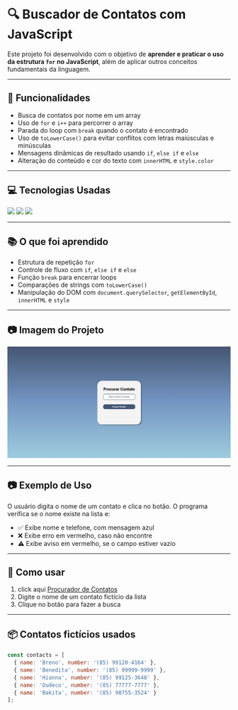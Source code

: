 # 🔍 Buscador de Contatos com JavaScript

Este projeto foi desenvolvido com o objetivo de **aprender e praticar o uso da estrutura `for` no JavaScript**, além de aplicar outros conceitos fundamentais da linguagem.

---

## 🚀 Funcionalidades

- Busca de contatos por nome em um array
- Uso de `for` e `i++` para percorrer o array
- Parada do loop com `break` quando o contato é encontrado
- Uso de `toLowerCase()` para evitar conflitos com letras maiúsculas e minúsculas
- Mensagens dinâmicas de resultado usando `if`, `else if` e `else`
- Alteração do conteúdo e cor do texto com `innerHTML` e `style.color`

---

## 💻 Tecnologias Usadas

<img src="https://img.shields.io/badge/HTML5-E34F26?style=for-the-badge&logo=html5&logoColor=white"/>
<img src="https://img.shields.io/badge/CSS3-1572B6?style=for-the-badge&logo=css3&logoColor=white"/>
<img src="https://img.shields.io/badge/JavaScript-F7DF1E?style=for-the-badge&logo=javascript&logoColor=black"/>

---

## 📚 O que foi aprendido

- Estrutura de repetição `for`
- Controle de fluxo com `if`, `else if` e `else`
- Função `break` para encerrar loops
- Comparações de strings com `toLowerCase()`
- Manipulação do DOM com `document.querySelector`, `getElementById`, `innerHTML` e `style`

---
## 📷 Imagem do Projeto

<img src="https://github.com/BrenoOliveiradev/procurador-de-contato/blob/master/img/Procurador%20de%20Contato-Desktop.png?raw=true"/>

---

## 📷 Exemplo de Uso

O usuário digita o nome de um contato e clica no botão. O programa verifica se o nome existe na lista e:

- ✅ Exibe nome e telefone, com mensagem azul
- ❌ Exibe erro em vermelho, caso não encontre
- ⚠️ Exibe aviso em vermelho, se o campo estiver vazio

---

## 📝 Como usar

1. click aqui <a href="https://brenooliveiradev.github.io/procurador-de-contato" target="_blank">Procurador de Contatos</a>
2. Digite o nome de um contato fictício da lista
3. Clique no botão para fazer a busca

---

## 📦 Contatos fictícios usados

```js
const contacts = [
  { name: 'Breno', number: '(85) 99120-4164' },
  { name: 'Benedita', number: '(85) 99999-9999' },
  { name: 'Hianna', number: '(85) 99125-3648' },
  { name: 'Dudeco', number: '(85) 77777-7777' },
  { name: 'Bakita', number: '(85) 98755-3524' }
];
